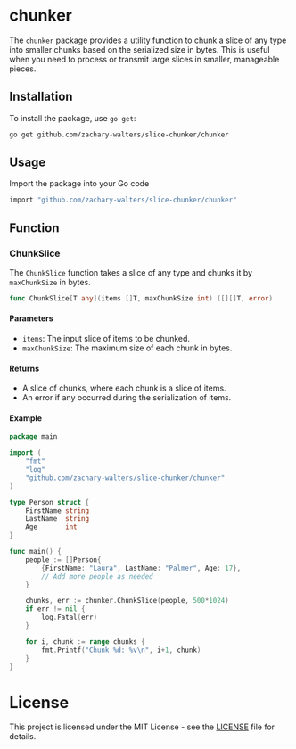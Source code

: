 # chunker

The `chunker` package provides a utility function to chunk a slice of any type into smaller chunks based on the serialized size in bytes. This is useful when you need to process or transmit large slices in smaller, manageable pieces.

## Installation

To install the package, use `go get`:

```sh
go get github.com/zachary-walters/slice-chunker/chunker
```

## Usage

Import the package into your Go code

```sh
import "github.com/zachary-walters/slice-chunker/chunker"
```

## Function 

### ChunkSlice

The `ChunkSlice` function takes a slice of any type and chunks it by `maxChunkSize` in bytes.

```go
func ChunkSlice[T any](items []T, maxChunkSize int) ([][]T, error)
```

#### Parameters
- `items`: The input slice of items to be chunked.
- `maxChunkSize`: The maximum size of each chunk in bytes.

#### Returns
- A slice of chunks, where each chunk is a slice of items.
- An error if any occurred during the serialization of items.

#### Example

```go 
package main

import (
    "fmt"
    "log"
    "github.com/zachary-walters/slice-chunker/chunker"
)

type Person struct {
    FirstName string
    LastName  string
    Age       int
}

func main() {
    people := []Person{
        {FirstName: "Laura", LastName: "Palmer", Age: 17},
        // Add more people as needed
    }

    chunks, err := chunker.ChunkSlice(people, 500*1024)
    if err != nil {
        log.Fatal(err)
    }

    for i, chunk := range chunks {
        fmt.Printf("Chunk %d: %v\n", i+1, chunk)
    }
}
```

# License

This project is licensed under the MIT License - see the [LICENSE](license.md) file for details.